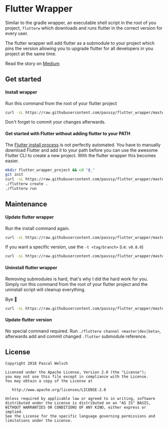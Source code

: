 # Flutter Wrapper

Similar to the gradle wrapper, an executable shell script in the root of you project, `flutterw` which downloads and runs flutter in the correct version for every user.

The flutter wrapper will add flutter as a submodule to your project which pins the version allowing you to upgrade flutter for all developers in you project at the same time.

Read the story on [Medium](https://medium.com/grandcentrix/flutter-wrapper-bind-your-project-to-an-explicit-flutter-release-4062cfe6dcaf)

## Get started

#### Install wrapper

Run this command from the root of your flutter project

```bash
curl -sL https://raw.githubusercontent.com/passsy/flutter_wrapper/master/install.sh | bash -
```
Don't forget to commit your changes afterwards.


#### Get started with Flutter without adding flutter to your PATH

The [Flutter install process](https://flutter.io/setup-macos/#get-sdk) is not perfectly automated. You have to manually download Flutter and add it to your path before you can use the awesome Flutter CLI to create a new project. With the flutter wrapper this becomes easier.

```bash
mkdir flutter_wrapper_project && cd "$_"
git init
curl -sL https://raw.githubusercontent.com/passsy/flutter_wrapper/master/install.sh | bash -
./flutterw create .
./flutterw run
```

## Maintenance

#### Update flutter wrapper

Run the install command again.

```bash
curl -sL https://raw.githubusercontent.com/passsy/flutter_wrapper/master/install.sh | bash -
```

If you want a specific version, use the `-t <tag/branch>` (i.e. `v0.8.0`)

```bash
curl -sL https://raw.githubusercontent.com/passsy/flutter_wrapper/master/install.sh | bash /dev/stdin -t v0.8.0
```

#### Uninstall flutter wrapper

Removing submodules is hard, that's why I did the hard work for you.
Simply run this command from the root of your flutter project and the uninstall script will cleanup everything.

Bye :wave:

```bash
curl -sL https://raw.githubusercontent.com/passsy/flutter_wrapper/master/uninstall.sh | bash -
```

#### Update flutter version

No special command required. Run `./flutterw channel <master|dev|beta>`, afterwards add and commit changed `.flutter` submodule reference.


## License

```
Copyright 2018 Pascal Welsch

Licensed under the Apache License, Version 2.0 (the "License");
you may not use this file except in compliance with the License.
You may obtain a copy of the License at

   http://www.apache.org/licenses/LICENSE-2.0

Unless required by applicable law or agreed to in writing, software
distributed under the License is distributed on an "AS IS" BASIS,
WITHOUT WARRANTIES OR CONDITIONS OF ANY KIND, either express or implied.
See the License for the specific language governing permissions and
limitations under the License.
```
